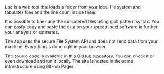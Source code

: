 Loc is a web tool that loads a folder from your local file system and tabulates files and the line count inside them.

It is possible to fine-tune the considered files using glob pattern syntax.
You can easily copy and paste the data on your spreadsheet software to further your analysis or estimates.

The app uses the secure File System API and does not send data from your machine. Everything is done right in your browser.

The source code is available in this [GitHub repository](https://github.com/joaomelo/loc). You can check it or even download and run it locally. The site is hosted in the same infrastructure using GitHub Pages.
